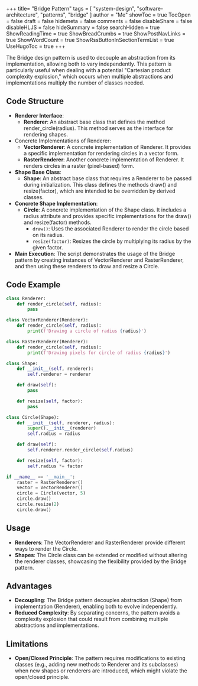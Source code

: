 +++
title= "Bridge Pattern"
tags = [ "system-design", "software-architecture", "patterns", "bridge" ]
author = "Me"
showToc = true
TocOpen = false
draft = false
hidemeta = false
comments = false
disableShare = false
disableHLJS = false
hideSummary = false
searchHidden = true
ShowReadingTime = true
ShowBreadCrumbs = true
ShowPostNavLinks = true
ShowWordCount = true
ShowRssButtonInSectionTermList = true
UseHugoToc = true
+++

The Bridge design pattern is used to decouple an abstraction from its implementation, allowing both to vary independently. This pattern is particularly useful when dealing with a potential "Cartesian product complexity explosion," which occurs when multiple abstractions and implementations multiply the number of classes needed.

## Code Structure
- **Renderer Interface**: 
  - **Renderer**: An abstract base class that defines the method render_circle(radius). This method serves as the interface for rendering shapes.
- Concrete Implementations of Renderer:
  - **VectorRenderer**: A concrete implementation of Renderer. It provides a specific implementation for rendering circles in a vector form.
  - **RasterRenderer**: Another concrete implementation of Renderer. It renders circles in a raster (pixel-based) form.
- **Shape Base Class**:
  - **Shape**: An abstract base class that requires a Renderer to be passed during initialization. This class defines the methods draw() and resize(factor), which are intended to be overridden by derived classes.
- **Concrete Shape Implementation**:
  - **Circle**: A concrete implementation of the Shape class. It includes a radius attribute and provides specific implementations for the draw() and resize(factor) methods.
    - `draw()`: Uses the associated Renderer to render the circle based on its radius.
    - `resize(factor)`: Resizes the circle by multiplying its radius by the given factor.
- **Main Execution**: The script demonstrates the usage of the Bridge pattern by creating instances of VectorRenderer and RasterRenderer, and then using these renderers to draw and resize a Circle.

## Code Example
```python
class Renderer:
    def render_circle(self, radius):
        pass

class VectorRenderer(Renderer):
    def render_circle(self, radius):
        print(f'Drawing a circle of radius {radius}')

class RasterRenderer(Renderer):
    def render_circle(self, radius):
        print(f'Drawing pixels for circle of radius {radius}')

class Shape:
    def __init__(self, renderer):
        self.renderer = renderer

    def draw(self): 
        pass

    def resize(self, factor): 
        pass

class Circle(Shape):
    def __init__(self, renderer, radius):
        super().__init__(renderer)
        self.radius = radius

    def draw(self):
        self.renderer.render_circle(self.radius)

    def resize(self, factor):
        self.radius *= factor

if __name__ == '__main__':
    raster = RasterRenderer()
    vector = VectorRenderer()
    circle = Circle(vector, 5)
    circle.draw()
    circle.resize(2)
    circle.draw()
```
## Usage
- **Renderers**: The VectorRenderer and RasterRenderer provide different ways to render the Circle.
- **Shapes**: The Circle class can be extended or modified without altering the renderer classes, showcasing the flexibility provided by the Bridge pattern.
## Advantages
- **Decoupling**: The Bridge pattern decouples abstraction (Shape) from implementation (Renderer), enabling both to evolve independently.
- **Reduced Complexity**: By separating concerns, the pattern avoids a complexity explosion that could result from combining multiple abstractions and implementations.
## Limitations
- **Open/Closed Principle**: The pattern requires modifications to existing classes (e.g., adding new methods to Renderer and its subclasses) when new shapes or renderers are introduced, which might violate the open/closed principle.